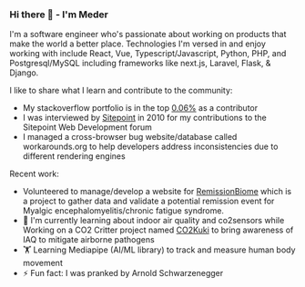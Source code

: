 ### Hi there 👋 - I'm Meder

I'm a software engineer who's passionate about working on products that make the world a better place. Technologies I'm versed in and enjoy working with include React, Vue, Typescript/Javascript, Python, PHP, and Postgresql/MySQL including frameworks like next.js, Laravel, Flask, & Django.

I like to share what I learn and contribute to the community: 
- My stackoverflow portfolio is in the top <a href="https://stackoverflow.com/users/145190/meder-omuraliev">0.06%</a> as a contributor
- I was interviewed by <a href="https://sitepoint.com/">Sitepoint</a> in 2010 for my contributions to the Sitepoint Web Development forum
- I managed a cross-browser bug website/database called workarounds.org to help developers address inconsistencies due to different rendering engines

Recent work:

- Volunteered to manage/develop a website for <a href="https://remissionbiome.org/">RemissionBiome</a> which is a project to gather data and validate a potential remission event for Myalgic encephalomyelitis/chronic fatigue syndrome.
- 🌱 I'm currently learning about indoor air quality and co2sensors while Working on a CO2 Critter project named <a href="https://co2kuki.com/">CO2Kuki</a> to bring awareness of IAQ to mitigate airborne pathogens
- 🏋️ Learning Mediapipe (AI/ML library) to track and measure human body movement
- ⚡ Fun fact: I was pranked by Arnold Schwarzenegger
